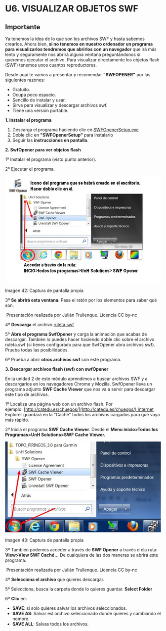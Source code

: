 # U6. VISUALIZAR OBJETOS SWF

## Importante

Ya tenemos la idea de lo que son los archivos SWF y hasta sabemos crearlos. Ahora bien, **si no tenemos en nuestro ordenador un programa para visualizarlos tendremos que abrirlos con un navegador** que irá más lento y seguramente nos abrirá alguna ventana preguntándonos si queremos ejecutar el archivo. Para visualizar directamente los objetos flash (SWF) tenemos unos cuantos reproductores.

Desde aquí te vamos a presentar y recomendar **"SWFOPENER"** por las siguientes razones:

*   Gratuito.
*   Ocupa poco espacio.
*   Sencillo de instalar y usar.
*   Sirve para visualizar y descargar archivos swf.
*   Tiene una versión portable.

**1\. Instalar el programa**

1.  Descarga el programa haciendo clic en [SWFOpenerSetup.exe](http://aularagon.catedu.es/materialesaularagon2013/imagen/SWFOpenerSetup.exe)
2.  Doble clic en **"SWFOpenerSetup"** para instalarlo
3.  Seguir las **instrucciones en pantalla**.

**2\. SwfOpener para ver objetos flash**

1º Instalar el programa (visto punto anterior).

2º Ejecutar el programa.


![](img/opener.jpg)


Imagen 42: Captura de pantalla propia

3º **Se abrirá esta ventana**. Pasa el ratón por los elementos para saber qué son.

 Presentación realizada por Julián Trullenque. Licencia CC by-nc

4º **Descarga** el archivo [ruleta.swf](http://aularagon.catedu.es/materialesaularagon2013/imagen/ruleta.swf)

5º **Abre el programa SwfOpener** y carga la animación que acabas de descargar. También lo puedes hacer haciendo doble clic sobre el archivo ruleta.swf (si tienes configurado para que SwfOpener abra archivos swf). Prueba todas las posibilidades.

6º Prueba a abrir **otros archivos swf** con este programa.

**3\. Descargar archivos flash (swf) con swfOpener**

En la unidad 2 de este módulo aprendimos a buscar archivos SWF y a descargarlos en los navegadores Chrome y Mozilla. SwfOpener lleva un programa adjunto **SWF Cache Viewer** que nos va a servir para descargar este tipo de archivos.

1º Localiza una página web con un archivo flash. Por ejemplo: [http://catedu.es/chuegos/](http://catedu.es/chuegos/) Internet Explorer guardará en la "Caché" todos los archivos cargados para que vaya más rápido.

2º Inicia el programa **SWF Cache Viewer**. Desde el **Menu inicio>Todos los Programas>UnH Solutions>SWF Cache Viewer.**


![](img/opener3.jpg)


Imagen 43: Captura de pantalla propia

3º También podemos acceder a través de **SWF Opener** a través d ela ruta: **View>View SWF Caché...** De cualquiera de las dos maneras se abrirá este programa.

 Presentación realizada por Julián Trullenque. Licencia CC by-nc

4º **Selecciona el archivo** que quieres descargar.

5º Selecciona, busca la carpeta donde lo quieres guardar. **Select Folder**

6º **Clic** en:

*   **SAVE**: si solo quieres salvar los archivos seleccionados.
*   **SAVE AS**: Salvar esl archivo seleccionado donde quieres y cambiando el nombre.
*   **SAVE ALL**: Salvas todos los archivos.

